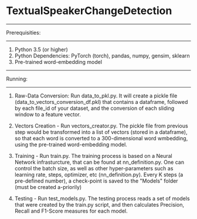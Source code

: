 # TextualSpeakerChangeDetection

*************************************
Prerequisities:
*************************************
1. Python 3.5 (or higher)
2. Python Dependencies: PyTorch (torch), pandas, numpy, gensim, sklearn
3. Pre-trained word-embedding model

*************************************
Running:
*************************************
1. Raw-Data Conversion: Run data_to_pkl.py. 
It will create a pickle file (data_to_vectors_conversion_df.pkl) that contains a dataframe, 
followed by each file_id of your dataset, and the conversion of each sliding window to a feature vector.

2. Vectors Creation - Run vectors_creator.py.
The pickle file from previous step would be transformed into a list of vectors (stored in a dataframe),
so that each word is converted to a 300-dimensional word wmbedding, using the pre-trained word-embedding model.

3. Training - Run train.py.
The training process is based on a Neural Network infrasturcture, that can be found at nn_definition.py.
One can control the batch size, as well as other hyper-parameters such as learning rate, steps, optimizer, etc (nn_definition.py).
Every K steps (a pre-defined number), a check-point is saved to the "Models" folder (must be created a-priorily)

4. Testing - Run test_models.py.
The testing process reads a set of models that were created by the train.py script, 
and then calculates Precision, Recall and F1-Score measures for each model. 
